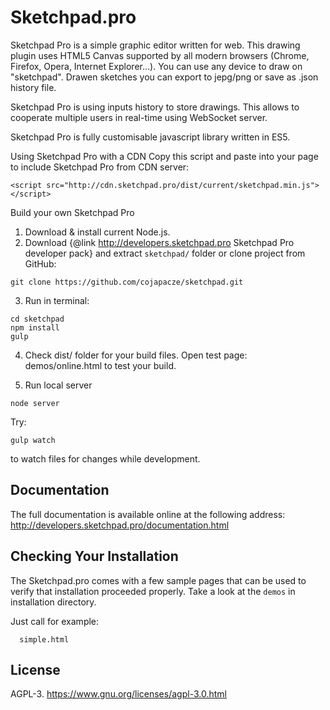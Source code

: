Sketchpad.pro
==========

Sketchpad Pro is a simple graphic editor written for web. This drawing plugin uses HTML5 Canvas supported by all modern browsers (Chrome, Firefox, Opera, Internet Explorer...). You can use any device to draw on "sketchpad". Drawen sketches you can export to jepg/png or save as .json history file.

Sketchpad Pro is using inputs history to store drawings. This allows to cooperate multiple users in real-time using WebSocket server.

Sketchpad Pro is fully customisable javascript library written in ES5.

Using Sketchpad Pro with a CDN
Copy this script and paste into your page to include Sketchpad Pro from CDN server:
```
<script src="http://cdn.sketchpad.pro/dist/current/sketchpad.min.js"></script>
```
Build your own Sketchpad Pro
1. Download & install current Node.js.
2. Download {@link http://developers.sketchpad.pro Sketchpad Pro developer pack} and extract ``sketchpad/`` folder or clone project from GitHub:

```
git clone https://github.com/cojapacze/sketchpad.git

```

3. Run in terminal:

```
cd sketchpad
npm install
gulp
```

4. Check dist/ folder for your build files. Open test page: demos/online.html to test your build.

5. Run local server
```
node server
```

Try:

```
gulp watch
```

to watch files for changes while development.

## Documentation

The full documentation is available online at the following address:
http://developers.sketchpad.pro/documentation.html

## Checking Your Installation

The Sketchpad.pro comes with a few sample pages that can be used to verify that
installation proceeded properly. Take a look at the `demos` in installation directory.

Just call for example:
```
  simple.html
```

## License
  AGPL-3.
  https://www.gnu.org/licenses/agpl-3.0.html
